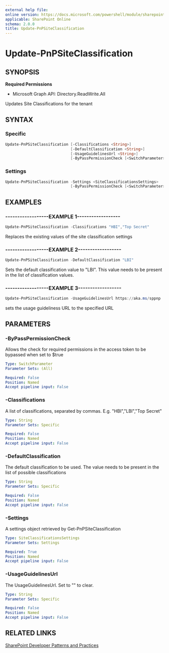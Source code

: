 ```yaml
---
external help file:
online version: https://docs.microsoft.com/powershell/module/sharepoint-pnp/update-pnpsiteclassification
applicable: SharePoint Online
schema: 2.0.0
title: Update-PnPSiteClassification
---
```


# Update-PnPSiteClassification

## SYNOPSIS

**Required Permissions**

  * Microsoft Graph API: Directory.ReadWrite.All

Updates Site Classifications for the tenant

## SYNTAX 

### Specific
```powershell
Update-PnPSiteClassification [-Classifications <String>]
                             [-DefaultClassification <String>]
                             [-UsageGuidelinesUrl <String>]
                             [-ByPassPermissionCheck [<SwitchParameter>]]
```

### Settings
```powershell
Update-PnPSiteClassification -Settings <SiteClassificationsSettings>
                             [-ByPassPermissionCheck [<SwitchParameter>]]
```

## EXAMPLES

### ------------------EXAMPLE 1------------------
```powershell
Update-PnPSiteClassification -Classifications "HBI","Top Secret"
```

Replaces the existing values of the site classification settings

### ------------------EXAMPLE 2------------------
```powershell
Update-PnPSiteClassification -DefaultClassification "LBI"
```

Sets the default classification value to "LBI". This value needs to be present in the list of classification values.

### ------------------EXAMPLE 3------------------
```powershell
Update-PnPSiteClassification -UsageGuidelinesUrl https://aka.ms/sppnp
```

sets the usage guideliness URL to the specified URL

## PARAMETERS

### -ByPassPermissionCheck
Allows the check for required permissions in the access token to be bypassed when set to $true

```yaml
Type: SwitchParameter
Parameter Sets: (All)

Required: False
Position: Named
Accept pipeline input: False
```

### -Classifications
A list of classifications, separated by commas. E.g. "HBI","LBI","Top Secret"

```yaml
Type: String
Parameter Sets: Specific

Required: False
Position: Named
Accept pipeline input: False
```

### -DefaultClassification
The default classification to be used. The value needs to be present in the list of possible classifications

```yaml
Type: String
Parameter Sets: Specific

Required: False
Position: Named
Accept pipeline input: False
```

### -Settings
A settings object retrieved by Get-PnPSiteClassification

```yaml
Type: SiteClassificationsSettings
Parameter Sets: Settings

Required: True
Position: Named
Accept pipeline input: False
```

### -UsageGuidelinesUrl
The UsageGuidelinesUrl. Set to "" to clear.

```yaml
Type: String
Parameter Sets: Specific

Required: False
Position: Named
Accept pipeline input: False
```

## RELATED LINKS

[SharePoint Developer Patterns and Practices](https://aka.ms/sppnp)